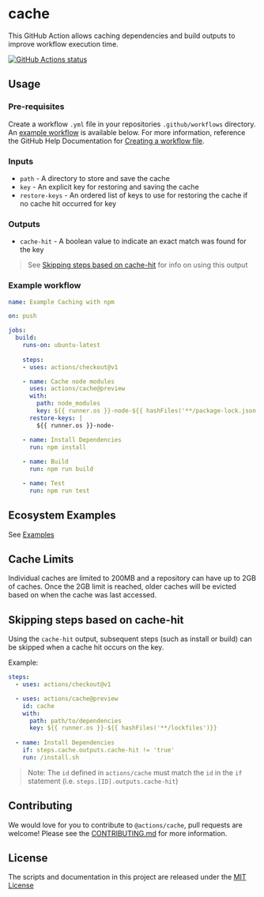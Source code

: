 # cache

This GitHub Action allows caching dependencies and build outputs to improve workflow execution time.

<a href="https://github.com/actions/cache"><img alt="GitHub Actions status" src="https://github.com/actions/cache/workflows/Tests/badge.svg"></a>

## Usage

### Pre-requisites
Create a workflow `.yml` file in your repositories `.github/workflows` directory. An [example workflow](#example-workflow) is available below. For more information, reference the GitHub Help Documentation for [Creating a workflow file](https://help.github.com/en/articles/configuring-a-workflow#creating-a-workflow-file).

### Inputs

* `path` - A directory to store and save the cache
* `key` - An explicit key for restoring and saving the cache
* `restore-keys` - An ordered list of keys to use for restoring the cache if no cache hit occurred for key

### Outputs

* `cache-hit` - A boolean value to indicate an exact match was found for the key

> See [Skipping steps based on cache-hit](#Skipping-steps-based-on-cache-hit) for info on using this output

### Example workflow

```yaml
name: Example Caching with npm

on: push

jobs:
  build:
    runs-on: ubuntu-latest
    
    steps:
    - uses: actions/checkout@v1

    - name: Cache node modules
      uses: actions/cache@preview
      with:
        path: node_modules
        key: ${{ runner.os }}-node-${{ hashFiles('**/package-lock.json') }}
      restore-keys: |
        ${{ runner.os }}-node-

    - name: Install Dependencies
      run: npm install
    
    - name: Build
      run: npm run build

    - name: Test
      run: npm run test
```

## Ecosystem Examples

See [Examples](examples.md)

## Cache Limits

Individual caches are limited to 200MB and a repository can have up to 2GB of caches. Once the 2GB limit is reached, older caches will be evicted based on when the cache was last accessed.

## Skipping steps based on cache-hit

Using the `cache-hit` output, subsequent steps (such as install or build) can be skipped when a cache hit occurs on the key.

Example:
```yaml
steps:
  - uses: actions/checkout@v1

  - uses: actions/cache@preview
    id: cache
    with:
      path: path/to/dependencies
      key: ${{ runner.os }}-${{ hashFiles('**/lockfiles')}}
  
  - name: Install Dependencies
    if: steps.cache.outputs.cache-hit != 'true'
    run: /install.sh
```

> Note: The `id` defined in `actions/cache` must match the `id` in the `if` statement (i.e. `steps.[ID].outputs.cache-hit`)

## Contributing
We would love for you to contribute to `@actions/cache`, pull requests are welcome! Please see the [CONTRIBUTING.md](CONTRIBUTING.md) for more information.

## License
The scripts and documentation in this project are released under the [MIT License](LICENSE)
